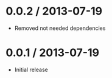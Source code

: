 
0.0.2 / 2013-07-19
==================

 * Removed not needed dependencies

0.0.1 / 2013-07-19
==================

 * Initial release
